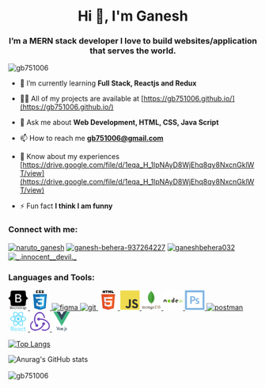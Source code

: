 <h1 align="center">Hi 👋, I'm Ganesh</h1>
<h3 align="center">I’m a MERN stack developer I love to build websites/application that serves the world.</h3>

<p align="left"> <img src="https://komarev.com/ghpvc/?username=gb751006&label=Profile%20views&color=0e75b6&style=flat" alt="gb751006" /> </p>

- 🌱 I’m currently learning **Full Stack, Reactjs and Redux**

- 👨‍💻 All of my projects are available at [https://gb751006.github.io/](https://gb751006.github.io/)

- 💬 Ask me about **Web Development, HTML, CSS, Java Script**

- 📫 How to reach me **gb751006@gmail.com**

- 📄 Know about my experiences [https://drive.google.com/file/d/1eqa_H_1lpNAyD8WjEhq8qy8NxcnGklWT/view](https://drive.google.com/file/d/1eqa_H_1lpNAyD8WjEhq8qy8NxcnGklWT/view)

- ⚡ Fun fact **I think I am funny**

<h3 align="left">Connect with me:</h3>
<p align="left">
<a href="https://twitter.com/naruto_ganesh" target="blank"><img align="center" src="https://raw.githubusercontent.com/rahuldkjain/github-profile-readme-generator/master/src/images/icons/Social/twitter.svg" alt="naruto_ganesh" height="30" width="40" /></a>
<a href="https://linkedin.com/in/ganesh-behera-937264227" target="blank"><img align="center" src="https://raw.githubusercontent.com/rahuldkjain/github-profile-readme-generator/master/src/images/icons/Social/linked-in-alt.svg" alt="ganesh-behera-937264227" height="30" width="40" /></a>
<a href="https://fb.com/ganeshbehera032" target="blank"><img align="center" src="https://raw.githubusercontent.com/rahuldkjain/github-profile-readme-generator/master/src/images/icons/Social/facebook.svg" alt="ganeshbehera032" height="30" width="40" /></a>
<a href="https://instagram.com/_.innocent__devil._" target="blank"><img align="center" src="https://raw.githubusercontent.com/rahuldkjain/github-profile-readme-generator/master/src/images/icons/Social/instagram.svg" alt="_.innocent__devil._" height="30" width="40" /></a>
</p>

<h3 align="left">Languages and Tools:</h3>
<p align="left"> <a href="https://getbootstrap.com" target="_blank" rel="noreferrer"> <img src="https://raw.githubusercontent.com/devicons/devicon/master/icons/bootstrap/bootstrap-plain-wordmark.svg" alt="bootstrap" width="40" height="40"/> </a> <a href="https://www.w3schools.com/css/" target="_blank" rel="noreferrer"> <img src="https://raw.githubusercontent.com/devicons/devicon/master/icons/css3/css3-original-wordmark.svg" alt="css3" width="40" height="40"/> </a> <a href="https://www.figma.com/" target="_blank" rel="noreferrer"> <img src="https://www.vectorlogo.zone/logos/figma/figma-icon.svg" alt="figma" width="40" height="40"/> </a> <a href="https://git-scm.com/" target="_blank" rel="noreferrer"> <img src="https://www.vectorlogo.zone/logos/git-scm/git-scm-icon.svg" alt="git" width="40" height="40"/> </a> <a href="https://www.w3.org/html/" target="_blank" rel="noreferrer"> <img src="https://raw.githubusercontent.com/devicons/devicon/master/icons/html5/html5-original-wordmark.svg" alt="html5" width="40" height="40"/> </a> <a href="https://developer.mozilla.org/en-US/docs/Web/JavaScript" target="_blank" rel="noreferrer"> <img src="https://raw.githubusercontent.com/devicons/devicon/master/icons/javascript/javascript-original.svg" alt="javascript" width="40" height="40"/> </a> <a href="https://www.mongodb.com/" target="_blank" rel="noreferrer"> <img src="https://raw.githubusercontent.com/devicons/devicon/master/icons/mongodb/mongodb-original-wordmark.svg" alt="mongodb" width="40" height="40"/> </a> <a href="https://nodejs.org" target="_blank" rel="noreferrer"> <img src="https://raw.githubusercontent.com/devicons/devicon/master/icons/nodejs/nodejs-original-wordmark.svg" alt="nodejs" width="40" height="40"/> </a> <a href="https://www.photoshop.com/en" target="_blank" rel="noreferrer"> <img src="https://raw.githubusercontent.com/devicons/devicon/master/icons/photoshop/photoshop-line.svg" alt="photoshop" width="40" height="40"/> </a> <a href="https://postman.com" target="_blank" rel="noreferrer"> <img src="https://www.vectorlogo.zone/logos/getpostman/getpostman-icon.svg" alt="postman" width="40" height="40"/> </a> <a href="https://reactjs.org/" target="_blank" rel="noreferrer"> <img src="https://raw.githubusercontent.com/devicons/devicon/master/icons/react/react-original-wordmark.svg" alt="react" width="40" height="40"/> </a> <a href="https://redux.js.org" target="_blank" rel="noreferrer"> <img src="https://raw.githubusercontent.com/devicons/devicon/master/icons/redux/redux-original.svg" alt="redux" width="40" height="40"/> </a> <a href="https://vuejs.org/" target="_blank" rel="noreferrer"> <img src="https://raw.githubusercontent.com/devicons/devicon/master/icons/vuejs/vuejs-original-wordmark.svg" alt="vuejs" width="40" height="40"/> </a> </p>

[![Top Langs](https://github-readme-stats.vercel.app/api/top-langs/?username=gb751006&layout=compact&theme=gruvbox&border_radius=30)](https://github.com/anuraghazra/github-readme-stats)

![Anurag's GitHub stats](https://github-readme-stats.vercel.app/api?username=gb751006&show_icons=true&theme=gruvbox&border_radius=30)

<p><img align="center" src="https://github-readme-streak-stats.herokuapp.com/?user=gb751006&" alt="gb751006" /></p>






